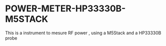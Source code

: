 # POWER-METER-HP33330B-M5STACK
This is a instrument to mesure RF power , using a M5Stack and a HP33330B probe
